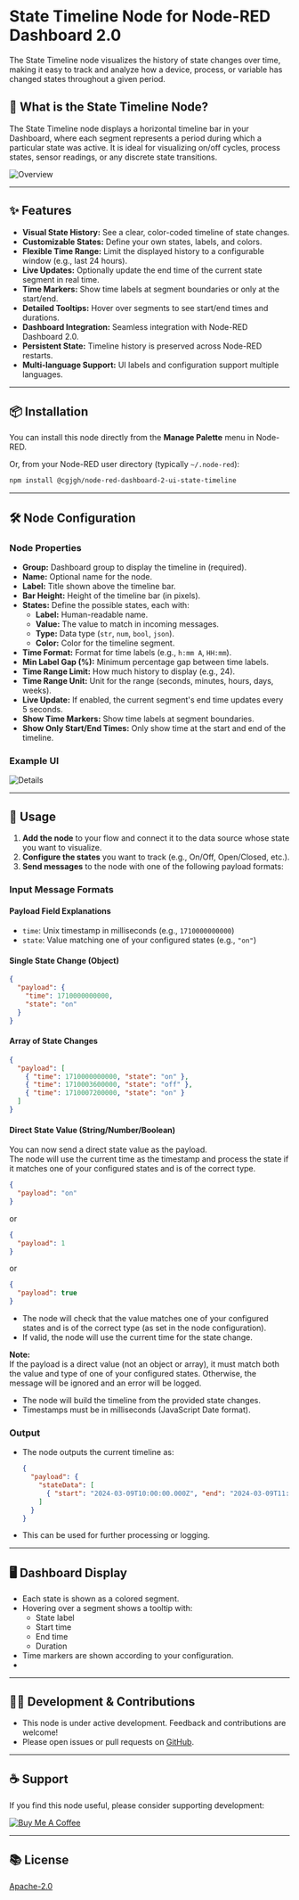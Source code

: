 
# State Timeline Node for Node-RED Dashboard 2.0

The State Timeline node visualizes the history of state changes over time, making it easy to track and analyze how a device, process, or variable has changed states throughout a given period.

## 🚦 What is the State Timeline Node?

The State Timeline node displays a horizontal timeline bar in your Dashboard, where each segment represents a period during which a particular state was active. It is ideal for visualizing on/off cycles, process states, sensor readings, or any discrete state transitions.

![Overview](https://github.com/cgjgh/node-red-dashboard-2-ui-state-timeline/blob/5c19b8da00e14db20e22d2ac63d9cc55127cefd5/assets/overview.png?raw=true)

---

## ✨ Features

- **Visual State History:** See a clear, color-coded timeline of state changes.
- **Customizable States:** Define your own states, labels, and colors.
- **Flexible Time Range:** Limit the displayed history to a configurable window (e.g., last 24 hours).
- **Live Updates:** Optionally update the end time of the current state segment in real time.
- **Time Markers:** Show time labels at segment boundaries or only at the start/end.
- **Detailed Tooltips:** Hover over segments to see start/end times and durations.
- **Dashboard Integration:** Seamless integration with Node-RED Dashboard 2.0.
- **Persistent State:** Timeline history is preserved across Node-RED restarts.
- **Multi-language Support:** UI labels and configuration support multiple languages.

---

## 📦 Installation

You can install this node directly from the **Manage Palette** menu in Node-RED.

Or, from your Node-RED user directory (typically `~/.node-red`):

```sh
npm install @cgjgh/node-red-dashboard-2-ui-state-timeline
```

---

## 🛠️ Node Configuration

### Node Properties

- **Group:** Dashboard group to display the timeline in (required).
- **Name:** Optional name for the node.
- **Label:** Title shown above the timeline bar.
- **Bar Height:** Height of the timeline bar (in pixels).
- **States:** Define the possible states, each with:
  - **Label:** Human-readable name.
  - **Value:** The value to match in incoming messages.
  - **Type:** Data type (`str`, `num`, `bool`, `json`).
  - **Color:** Color for the timeline segment.
- **Time Format:** Format for time labels (e.g., `h:mm A`, `HH:mm`).
- **Min Label Gap (%):** Minimum percentage gap between time labels.
- **Time Range Limit:** How much history to display (e.g., 24).
- **Time Range Unit:** Unit for the range (seconds, minutes, hours, days, weeks).
- **Live Update:** If enabled, the current segment's end time updates every 5 seconds.
- **Show Time Markers:** Show time labels at segment boundaries.
- **Show Only Start/End Times:** Only show time at the start and end of the timeline.

### Example UI

![Details](https://github.com/cgjgh/node-red-dashboard-2-ui-state-timeline/blob/5c19b8da00e14db20e22d2ac63d9cc55127cefd5/assets/details.gif?raw=true)

---

## 🔗 Usage

1. **Add the node** to your flow and connect it to the data source whose state you want to visualize.
2. **Configure the states** you want to track (e.g., On/Off, Open/Closed, etc.).
3. **Send messages** to the node with one of the following payload formats:

### Input Message Formats

#### Payload Field Explanations

- `time`: Unix timestamp in milliseconds (e.g., `1710000000000`)
- `state`: Value matching one of your configured states (e.g., `"on"`)

#### Single State Change (Object)

```json
{
  "payload": {
    "time": 1710000000000,
    "state": "on"
  }
}
```

#### Array of State Changes

```json
{
  "payload": [
    { "time": 1710000000000, "state": "on" },
    { "time": 1710003600000, "state": "off" },
    { "time": 1710007200000, "state": "on" }
  ]
}
```

#### Direct State Value (String/Number/Boolean)

You can now send a direct state value as the payload.  
The node will use the current time as the timestamp and process the state if it matches one of your configured states and is of the correct type.

```json
{
  "payload": "on"
}
```
or
```json
{
  "payload": 1
}
```
or
```json
{
  "payload": true
}
```

- The node will check that the value matches one of your configured states and is of the correct type (as set in the node configuration).
- If valid, the node will use the current time for the state change.

**Note:**  
If the payload is a direct value (not an object or array), it must match both the value and type of one of your configured states. Otherwise, the message will be ignored and an error will be logged.

- The node will build the timeline from the provided state changes.
- Timestamps must be in milliseconds (JavaScript Date format).

### Output

- The node outputs the current timeline as:
  ```json
  {
    "payload": {
      "stateData": [
        { "start": "2024-03-09T10:00:00.000Z", "end": "2024-03-09T11:00:00.000Z", "state": "on" }
      ]
    }
  }
  ```
- This can be used for further processing or logging.

---

## 🖥️ Dashboard Display

- Each state is shown as a colored segment.
- Hovering over a segment shows a tooltip with:
  - State label
  - Start time
  - End time
  - Duration
- Time markers are shown according to your configuration.
- 
---

## 🧑‍💻 Development & Contributions

- This node is under active development. Feedback and contributions are welcome!
- Please open issues or pull requests on [GitHub](https://github.com/cgjgh/node-red-dashboard-2-ui-state-timeline).

---

## ☕ Support

If you find this node useful, please consider supporting development:

[![Buy Me A Coffee](https://cdn.buymeacoffee.com/buttons/v2/arial-blue.png)](https://www.buymeacoffee.com/cgjgh)

---

## 📚 License

[Apache-2.0](LICENSE)


